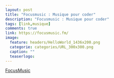 ```yaml
---
layout: post
title: "Focusmusic : Musique pour coder"
description: "Focusmusic : Musique pour coder"
tags: [link,musique]
comments: true
link: https://focusmusic.fm/
image:
  feature: headers/HelloWorld_1436x200.png
  categorie: categories/URL_300x300.png
  caption: ""
  teaserlogo: 
---
```

<table>
<p>
<a href="https://focusmusic.fm/">FocusMusic</a>
</p>
</table>